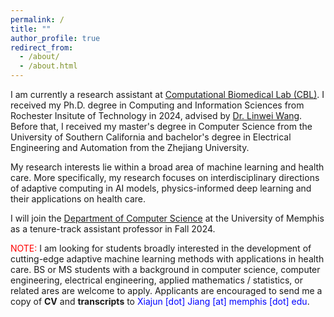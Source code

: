```yaml
---
permalink: /
title: ""
author_profile: true
redirect_from: 
  - /about/
  - /about.html
---
```


I am currently a research assistant at [Computational Biomedical Lab (CBL)](https://pht180.rit.edu/cblwang/). I received my Ph.D. degree in Computing and Information Sciences from Rochester Insitute of Technology in 2024, advised by [Dr. Linwei Wang](https://pht180.rit.edu/cblwang/linwei-wang/). Before that, I received my master's degree in Computer Science from the University of Southern California and bachelor's degree in Electrical Engineering and Automation from the Zhejiang University.

My research interests lie within a broad area of machine learning and health care. More specifically, my research focuses on interdisciplinary directions of adaptive computing in AI models, physics-informed deep learning and their applications on health care.

I will join the [Department of Computer Science](https://www.memphis.edu/cs/) at the University of Memphis as a tenure-track assistant professor in Fall 2024.

<font style="color:red">NOTE:</font> I am looking for students broadly interested in the development of cutting-edge adaptive machine learning methods with applications in health care. BS or MS students with a background in computer science, computer engineering, electrical engineering, applied mathematics / statistics, or related ares are welcome to apply. Applicants are encouraged to send me a copy of **CV** and **transcripts** to <font style="color:blue">Xiajun [dot] Jiang [at] memphis [dot] edu</font>.